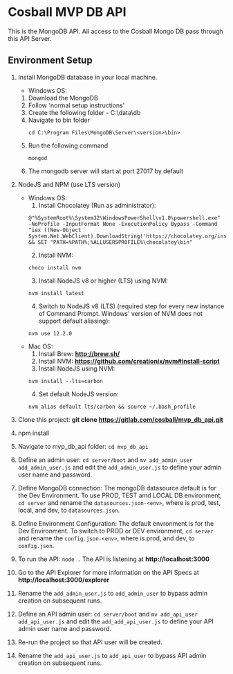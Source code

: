 # Cosball MVP DB API
This is the MongoDB API. All access to the Cosball Mongo DB pass through this API Server.

## Environment Setup ##
1. Install MongoDB database in your local machine.
   * Windows OS:    
   1. Download the MongoDB
   2. Follow 'normal setup instructions'
   3. Create the following folder - C:\data\db
   4. Navigate to bin folder
         ```
        cd C:\Program Files\MongoDB\Server\<version>\bin>
         ```
   5. Run the following command 
        ```
        mongod
   5. The mongodb server will start at port 27017 by default
   
2. NodeJS and NPM (use LTS version)
   * Windows OS: 
     1. Install Chocolatey (Run as administrator):
     ```
     @"%SystemRoot%\System32\WindowsPowerShell\v1.0\powershell.exe" -NoProfile -InputFormat None -ExecutionPolicy Bypass -Command "iex ((New-Object System.Net.WebClient).DownloadString('https://chocolatey.org/install.ps1'))" && SET "PATH=%PATH%;%ALLUSERSPROFILE%\chocolatey\bin"
     ```
     2. Install NVM: 
     ```
     choco install nvm
     ```
     3. Install NodeJS v8 or higher (LTS) using NVM: 
     ```
     nvm install latest
     ```
     4. Switch to NodeJS v8 (LTS) (required step for every new instance of Command Prompt. Windows' version of NVM does not support default aliasing): 
     ```
     nvm use 12.2.0 
     ```
   * Mac OS:
     1. Install Brew: **http://brew.sh/**
     2. Install NVM: **https://github.com/creationix/nvm#install-script**
     3. Install NodeJS using NVM: 
     ```
     nvm install --lts=carbon
     ```
     4. Set default NodeJS version: 
     ```
     nvm alias default lts/carbon && source ~/.bash_profile
     ```

1. Clone this project: **git clone https://gitlab.com/cosball/mvp_db_api.git**
2. npm install
3. Navigate to mvp_db_api folder: `cd mvp_db_api`
4. Define an admin user: `cd server/boot` and  `mv add_admin_user add_admin_user.js` and edit the `add_admin_user.js` to define your admin user name and password.
5. Define MongoDB connection: The mongoDB datasource default is for the Dev Environment. To use PROD, TEST amd LOCAL DB environment, `cd server` and  rename the `datasources.json-<env>`, where <env> is prod, test, local, and dev, to `datasources.json`.
6. Define Environment Configuration: The default envronment is for the Dev Environment. To switch to PROD or DEV environment, `cd server` and  rename the `config.json-<env>`, where <env> is prod, and dev, to `config.json`. 
7. To run the API: `node .` The API is listening at **http://localhost:3000**
8. Go to the API Explorer for more information on the API Specs at **http://localhost:3000/explorer**
9. Rename the `add_admin_user.js` to `add_admin_user` to bypass admin creation on subsequent runs.
10. Define an API admin user: `cd server/boot` and  `mv add_api_user add_api_user.js` and edit the `add_add_api_user.js` to define your API admin user name and password.
11. Re-run the project so that API user will be created.
12. Rename the `add_api_user.js` to `add_api_user` to bypass API admin creation on subsequent runs.
